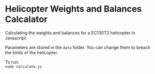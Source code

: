 # Helicopter Weights and Balances Calcalator

Calculating the weights and balances for a EC130T2 helicopter in Javascript.

Parameters are stored in the `data` folder. You can change them to breach the limits of the helicopter.

To run:\
`node calculate.js`
